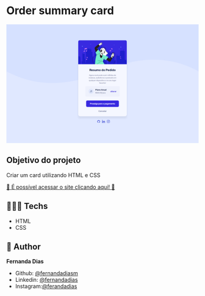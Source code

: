 # Order summary card

![preview](./.github/preview.png)

## Objetivo do projeto
Criar um card utilizando HTML e CSS


[🔗 É possível acessar o site clicando aqui! 💜](https://fernandadiasm.github.io/order-sumary-component)


## 👩🏻‍💻 Techs
* HTML
* CSS

## 👤 Author
**Fernanda Dias**

* Github: [@fernandadiasm](https://github.com/fernandadiasm)
* Linkedin: [@fernandadias](https://www.linkedin.com/in/fernandadiasbio/)
* Instagram:[@ferandadias](https://instagram.com/ferandadias)



